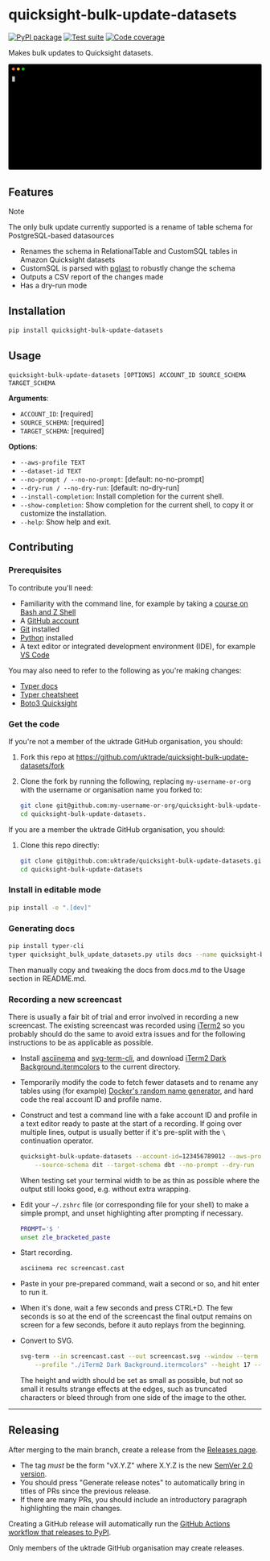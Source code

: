 # quicksight-bulk-update-datasets

[![PyPI package](https://img.shields.io/pypi/v/quicksight-bulk-update-datasets?label=PyPI%20package)](https://pypi.org/project/quicksight-bulk-update-datasets/) [![Test suite](https://img.shields.io/github/actions/workflow/status/uktrade/quicksight-bulk-update-datasets/test.yml?label=Test%20suite)](https://github.com/uktrade/quicksight-bulk-update-datasets/actions/workflows/test.yml) [![Code coverage](https://img.shields.io/codecov/c/github/uktrade/quicksight-bulk-update-datasets?label=Code%20coverage)](https://app.codecov.io/gh/uktrade/quicksight-bulk-update-datasets)

Makes bulk updates to Quicksight datasets.

![Screencast of quicksight-bulk-update-datasets](https://raw.githubusercontent.com/uktrade/quicksight-bulk-update-datasets/main/screencast.svg)


## Features

> [!NOTE]
> The only bulk update currently supported is a rename of table schema for PostgreSQL-based datasources

- Renames the schema in RelationalTable and CustomSQL tables in Amazon Quicksight datasets
- CustomSQL is parsed with [pglast](https://github.com/lelit/pglast) to robustly change the schema
- Outputs a CSV report of the changes made
- Has a dry-run mode


## Installation

```bash
pip install quicksight-bulk-update-datasets
```


## Usage

```shell
quicksight-bulk-update-datasets [OPTIONS] ACCOUNT_ID SOURCE_SCHEMA TARGET_SCHEMA
```

**Arguments**:

* `ACCOUNT_ID`: [required]
* `SOURCE_SCHEMA`: [required]
* `TARGET_SCHEMA`: [required]

**Options**:

* `--aws-profile TEXT`
* `--dataset-id TEXT`
* `--no-prompt / --no-no-prompt`: [default: no-no-prompt]
* `--dry-run / --no-dry-run`: [default: no-dry-run]
* `--install-completion`: Install completion for the current shell.
* `--show-completion`: Show completion for the current shell, to copy it or customize the installation.
* `--help`: Show help and exit.


## Contributing

### Prerequisites

To contribute you'll need:

- Familiarity with the command line, for example by taking a [course on Bash and Z Shell](https://www.pluralsight.com/courses/bash-zshell-getting-started)
- A [GitHub account](https://github.com/)
- [Git](https://git-scm.com/book/en/v2/Getting-Started-Installing-Git) installed
- [Python](https://www.python.org/downloads/) installed
- A text editor or integrated development environment (IDE), for example [VS Code](https://code.visualstudio.com/)

You may also need to refer to the following as you're making changes:

- [Typer docs](https://typer.tiangolo.com/)
- [Typer cheatsheet](https://gist.github.com/harkabeeparolus/a6e18b1f4f4f938f450090c5e7523f68)
- [Boto3 Quicksight](https://boto3.amazonaws.com/v1/documentation/api/latest/reference/services/quicksight.html)


### Get the code

If you're not a member of the uktrade GitHub organisation, you should:

1. Fork this repo at https://github.com/uktrade/quicksight-bulk-update-datasets/fork

2. Clone the fork by running the following, replacing `my-username-or-org` with the username or organisation name you forked to:

   ```bash
   git clone git@github.com:my-username-or-org/quicksight-bulk-update-datasets.git
   cd quicksight-bulk-update-datasets.
   ```

If you are a member the uktrade GitHub organisation, you should:

1. Clone this repo directly:

   ```bash
   git clone git@github.com:uktrade/quicksight-bulk-update-datasets.git
   cd quicksight-bulk-update-datasets
   ```

### Install in editable mode

```bash
pip install -e ".[dev]"
```

### Generating docs

```bash
pip install typer-cli
typer quicksight_bulk_update_datasets.py utils docs --name quicksight-bulk-update-datasets --output docs.md
```

Then manually copy and tweaking the docs from docs.md to the Usage section in README.md.

### Recording a new screencast

There is usually a fair bit of trial and error involved in recording a new screencast. The existing screencast was recorded using [iTerm2](https://iterm2.com/) so you probably should do the same to avoid extra issues and for the following instructions to be as applicable as possible.

- Install [asciinema](https://asciinema.org/) and [svg-term-cli](https://github.com/marionebl/svg-term-cli), and download [iTerm2 Dark Background.itermcolors](https://github.com/mbadolato/iTerm2-Color-Schemes/tree/master/schemes) to the current directory.

- Temporarily modify the code to fetch fewer datasets and to rename any tables using (for example) [Docker's random name generator](https://github.com/moby/moby/blob/master/pkg/namesgenerator/names-generator.go), and hard code the real account ID and profile name.

- Construct and test a command line with a fake account ID and profile in a text editor ready to paste at the start of a recording. If going over multiple lines, output is usually better if it's pre-split with the `\` continuation operator.

   ```bash
   quicksight-bulk-update-datasets --account-id=123456789012 --aws-profile=my-profile \
       --source-schema dit --target-schema dbt --no-prompt --dry-run
   ```

  When testing set your terminal width to be as thin as possible where the output still looks good, e.g. without extra wrapping.

- Edit your `~/.zshrc` file (or corresponding file for your shell) to make a simple prompt, and unset highlighting after prompting if necessary.

   ```bash
   PROMPT='$ '
   unset zle_bracketed_paste
   ```

- Start recording.

  ```bash
  asciinema rec screencast.cast
  ```

- Paste in your pre-prepared command, wait a second or so, and hit enter to run it.

- When it's done, wait a few seconds and press CTRL+D. The few seconds is so at the end of the screencast the final output remains on screen for a few seconds, before it auto replays from the beginning.

- Convert to SVG.

   ```bash
   svg-term --in screencast.cast --out screencast.svg --window --term iterm2 \
       --profile "./iTerm2 Dark Background.itermcolors" --height 17 --width 92
   ```

   The height and width should be set as small as possible, but not so small it results strange effects at the edges, such as truncated characters or bleed through from one side of the image to the other.

---

## Releasing

After merging to the main branch, create a release from the [Releases page](https://github.com/uktrade/quicksight-bulk-update-datasets/releases).

- The tag _must_ be the form "vX.Y.Z" where X.Y.Z is the new [SemVer 2.0 version](https://semver.org/).
- You should press "Generate release notes" to automatically bring in titles of PRs since the previous release.
- If there are many PRs, you should include an introductory paragraph highlighting the main changes.

Creating a GitHub release will automatically run the [GitHub Actions workflow that releases to PyPI](./.github/workflows/deploy-package-to-pypi.yml).

Only members of the uktrade GitHub organisation may create releases.
